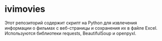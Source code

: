 # ivimovies
 Этот репозиторий содержит скрипт на Python для извлечения информации о фильмах с веб-страницы и сохранения их в файле Excel. Используются библиотеки requests, BeautifulSoup и openpyxl.
